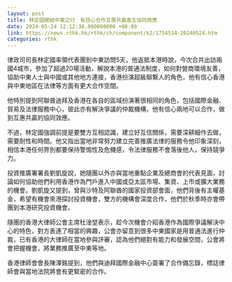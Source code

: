 ```yaml
---
layout: post
title: 林定國總結中東之行　有信心合作互惠共贏產生協同效應
date: 2024-05-24 12:12:38.000000000 +08:00
link: https://news.rthk.hk/rthk/ch/component/k2/1754514-20240524.htm
categories: rthk
---
```


律政司司長林定國率領代表團到中東訪問5天，他返抵本港時說，今次合共出訪兩國4城市，參加了超過20場活動，解說本港的普通法制度，如何對營商環境友善，協助中東人士與中國或其他地方連接，香港扮演超級聯繫人的角色，他有信心香港與中東地區在法律等方面有更大合作空間。

他特別提到阿聯酋迪拜及香港在各自的區域扮演著很相同的角色，包括國際金融、貿易及法律服務中心，彼此亦有解決爭議的仲裁機構，他有信心兩地可以合作，做到互惠共贏的協同效應。

不過，林定國強調前提是要雙方互相認識，建立好互信關係，需要深耕細作去做，需要耐性和時間。他又指出當地非常努力建立完善推廣法律的服務令他印象深刻，相信本港任何界別都要保持警惕性及危機感，令法律服務不會落後他人，保持競爭力。

投資推廣署署長劉凱旋說，她隨團以外亦與當地重點企業及總商會的代表見面，討論如何協助他們利用香港作為門戶進入中國或亞太區市場、集資、上市或擴大業務的機會。劉凱旋又提到，曾與沙特及阿聯酋的國家投資部會面，他們背後有主權基金，希望有機會來港探討投資機會，雙方的機構會深度合作，他們於秋季時亦會帶團到本港研究投資機會。

隨團的香港大律師公會主席杜淦堃表示，趁今次機會介紹香港作為國際爭議解決中心的特色，對方表達了相當的興趣，公會亦留意到很多中東國家是用普通法進行仲裁，已有香港的大律師在當地參與評審，認為他們絕對有能力和發展空間，公會將會把握機會，將業務推廣至中東等地。

香港律師會會長陳澤銘提到，他們與迪拜國際金融中心簽署了合作備忘錄，標誌律師會與當地法院將會有更緊密的合作。
